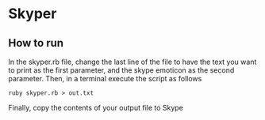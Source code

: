 # Skyper

## How to run
 
In the skyper.rb file, change the last line of the file to have the text you want to print as the first parameter, and the 
skype emoticon as the second parameter. Then, in a terminal execute the script as follows

```ruby skyper.rb > out.txt```

Finally, copy the contents of your output file to Skype


